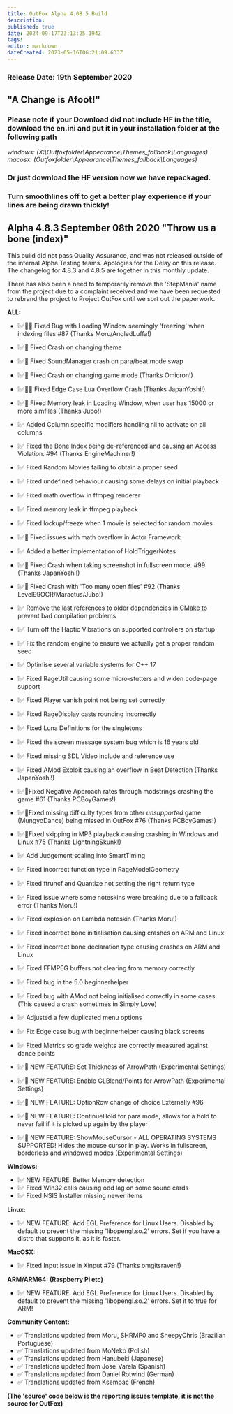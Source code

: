 ```yaml
---
title: OutFox Alpha 4.08.5 Build
description: 
published: true
date: 2024-09-17T23:13:25.194Z
tags: 
editor: markdown
dateCreated: 2023-05-16T06:21:09.633Z
---
```


### Release Date: 19th September 2020

## "A Change is Afoot!"

### Please note if your Download did not include HF in the title, download the en.ini and put it in your installation folder at the following path 
*windows: (X:\Outfoxfolder\Appearance\Themes\_fallback\Languages\)*
*macosx: (Outfoxfolder\Appearance\Themes\_fallback\Languages\)*
### Or just download the HF version now we have repackaged.

### Turn smoothlines off to get a better play experience if your lines are being drawn thickly!

## Alpha 4.8.3 September 08th 2020 "Throw us a bone (index)" 
This build did not pass Quality Assurance, and was not released outside of the internal Alpha Testing teams. Apologies for the Delay on this release. The changelog for 4.8.3 and 4.8.5 are together in this monthly update.

There has also been a need to temporarily remove the 'StepMania' name from the project due to a complaint received and we have been requested to rebrand the project to Project OutFox until we sort out the paperwork.

**ALL:**
- ❕✅🐲📝 Fixed Bug with Loading Window seemingly 'freezing' when indexing files #87  (Thanks Moru/AngledLuffa!)
- ❕✅🐲 Fixed Crash on changing theme
- ❕✅🐲 Fixed SoundManager crash on para/beat mode swap
- ❕✅🐲 Fixed Crash on changing game mode (Thanks Omicron!)
- ❕✅🐲📝 Fixed Edge Case Lua Overflow Crash (Thanks JapanYoshi!)
- ❕✅🐲 Fixed Memory leak in Loading Window, when user has 15000 or more simfiles (Thanks Jubo!)
- ❕✅ Added Column specific modifiers handling nil to activate on all columns
- ❕✅ Fixed the Bone Index being de-referenced and causing an Access Violation. #94 (Thanks EngineMachiner!)
- ❕✅ Fixed Random Movies failing to obtain a proper seed
- ❕✅ Fixed undefined behaviour causing some delays on initial playback
- ❕✅ Fixed math overflow in ffmpeg renderer
- ❕✅ Fixed memory leak in ffmpeg playback
- ❕✅ Fixed lockup/freeze when 1 movie is selected for random movies
- ❕✅🐲 Fixed issues with math overflow in Actor Framework
- ❕✅ Added a better implementation of HoldTriggerNotes
- ❕✅📝 Fixed Crash when taking screenshot in fullscreen mode. #99 (Thanks JapanYoshi!)
- ❕✅📝 Fixed Crash with 'Too many open files' #92 (Thanks Level99OCR/Maractus/Jubo!)
- ❕✅ Remove the last references to older dependencies in CMake to prevent bad compilation problems
- ❕✅ Turn off the Haptic Vibrations on supported controllers on startup
- ❕✅ Fix the random engine to ensure we actually get a proper random seed
- ❕✅ Optimise several variable systems for C++ 17
- ❕✅ Fixed RageUtil causing some micro-stutters and widen code-page support
- ❕✅ Fixed Player vanish point not being set correctly
- ❕✅ Fixed RageDisplay casts rounding incorrectly
- ❕✅ Fixed Luna Definitions for the singletons
- ❕✅ Fixed the screen message system bug which is 16 years old
- ❕✅ Fixed missing SDL Video include and reference use
- ❕✅ Fixed AMod Exploit causing an overflow in Beat Detection (Thanks JapanYoshi!)
- ❕✅📝Fixed Negative Approach rates through modstrings crashing the game #61  (Thanks PCBoyGames!) 
- ❕✅📝Fixed missing difficulty types from other *unsupported* game (MungyoDance) being missed in OutFox #76 (Thanks PCBoyGames!)
- ❕✅📝Fixed skipping in MP3 playback causing crashing in Windows and Linux #75 (Thanks LightningSkunk!)
- ❕✅ Add Judgement scaling into SmartTiming
- ❕✅ Fixed incorrect function type in RageModelGeometry
- ❕✅ Fixed ftruncf and Quantize not setting the right return type
- ❕✅ Fixed issue where some noteskins were breaking due to a fallback error (Thanks Moru!)
- ❕✅ Fixed explosion on Lambda noteskin (Thanks Moru!)
- ❕✅ Fixed incorrect bone initialisation causing crashes on ARM and Linux
- ❕✅ Fixed incorrect bone declaration type causing crashes on ARM and Linux
- ❕✅ Fixed FFMPEG buffers not clearing from memory correctly
- ❕✅ Fixed bug in the 5.0 beginnerhelper
- ❕✅ Fixed bug with AMod not being initialised correctly in some cases (This caused a crash sometimes in Simply Love)
- ❕✅ Adjusted a few duplicated menu options
- ❕✅ Fix Edge case bug with beginnerhelper causing black screens
- ❕✅ Fixed Metrics so grade weights are correctly measured against dance points

- ❕✅📝 NEW FEATURE: Set Thickness of ArrowPath (Experimental Settings)
- ❕✅📝 NEW FEATURE: Enable GLBlend/Points for ArrowPath (Experimental Settings)
- ❕✅📝 NEW FEATURE: OptionRow change of choice Externally #96 
- ❕✅📝 NEW FEATURE: ContinueHold for para mode, allows for a hold to never fail if it is picked up again by the player
- ❕✅📝 NEW FEATURE: ShowMouseCursor - ALL OPERATING SYSTEMS SUPPORTED! Hides the mouse cursor in play. Works in fullscreen, borderless and windowed modes (Experimental Settings)

**Windows:**
- ❕✅ NEW FEATURE: Better Memory detection
- ❕✅ Fixed Win32 calls causing odd lag on some sound cards
- ❕✅ Fixed NSIS Installer missing newer items 

**Linux:**
- ❕✅ NEW FEATURE: Add EGL Preference for Linux Users. Disabled by default to prevent the missing 'libopengl.so.2' errors. Set if you have a distro that supports it, as it is faster.

**MacOSX:**
- ❕✅ Fixed Input issue in Xinput #79 (Thanks omgitsraven!)

**ARM/ARM64: (Raspberry Pi etc)**
- ❕✅ NEW FEATURE: Add EGL Preference for Linux Users. Disabled by default to prevent the missing 'libopengl.so.2' errors. Set it to true for ARM!

**Community Content:**
- ✅ Translations updated from Moru, SHRMP0 and SheepyChris  (Brazilian Portuguese)
- ✅ Translations updated from MoNeko (Polish) 
- ✅ Translations updated from Hanubeki (Japanese)
- ✅ Translations updated from Jose_Varela (Spanish)
- ✅ Translations updated from Daniel Rotwind (German)
- ✅ Translations updated from Ksempac (French)

**(The 'source' code below is the reporting issues template, it is not the source for OutFox)**